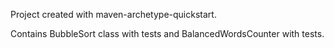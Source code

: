 Project created with maven-archetype-quickstart.

Contains BubbleSort class with tests and BalancedWordsCounter with tests.